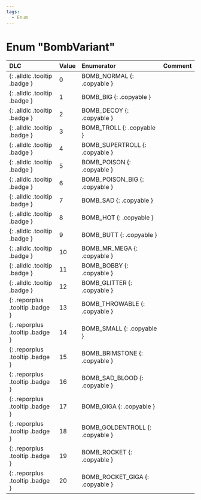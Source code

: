 ```yaml
---
tags:
  - Enum
---
```

# Enum "BombVariant"
|DLC|Value|Enumerator|Comment|
|:--|:--|:--|:--|
|[ ](#){: .alldlc .tooltip .badge }|0 |BOMB_NORMAL {: .copyable } |  |
|[ ](#){: .alldlc .tooltip .badge }|1 |BOMB_BIG {: .copyable } |  |
|[ ](#){: .alldlc .tooltip .badge }|2 |BOMB_DECOY {: .copyable } |  |
|[ ](#){: .alldlc .tooltip .badge }|3 |BOMB_TROLL {: .copyable } |  |
|[ ](#){: .alldlc .tooltip .badge }|4 |BOMB_SUPERTROLL {: .copyable } |  |
|[ ](#){: .alldlc .tooltip .badge }|5 |BOMB_POISON {: .copyable } |  |
|[ ](#){: .alldlc .tooltip .badge }|6 |BOMB_POISON_BIG {: .copyable } |  |
|[ ](#){: .alldlc .tooltip .badge }|7 |BOMB_SAD {: .copyable } |  |
|[ ](#){: .alldlc .tooltip .badge }|8 |BOMB_HOT {: .copyable } |  |
|[ ](#){: .alldlc .tooltip .badge }|9 |BOMB_BUTT {: .copyable } |  |
|[ ](#){: .alldlc .tooltip .badge }|10 |BOMB_MR_MEGA {: .copyable } |  |
|[ ](#){: .alldlc .tooltip .badge }|11 |BOMB_BOBBY {: .copyable } |  |
|[ ](#){: .alldlc .tooltip .badge }|12 |BOMB_GLITTER {: .copyable } |  |
|[ ](#){: .reporplus .tooltip .badge }|13 |BOMB_THROWABLE {: .copyable } |  |
|[ ](#){: .reporplus .tooltip .badge }|14 |BOMB_SMALL {: .copyable } |  |
|[ ](#){: .reporplus .tooltip .badge }|15 |BOMB_BRIMSTONE {: .copyable } |  |
|[ ](#){: .reporplus .tooltip .badge }|16 |BOMB_SAD_BLOOD {: .copyable } |  |
|[ ](#){: .reporplus .tooltip .badge }|17 |BOMB_GIGA {: .copyable } |  |
|[ ](#){: .reporplus .tooltip .badge }|18 |BOMB_GOLDENTROLL {: .copyable } |  |
|[ ](#){: .reporplus .tooltip .badge }|19 |BOMB_ROCKET {: .copyable } |  |
|[ ](#){: .reporplus .tooltip .badge }|20 |BOMB_ROCKET_GIGA {: .copyable } |  |